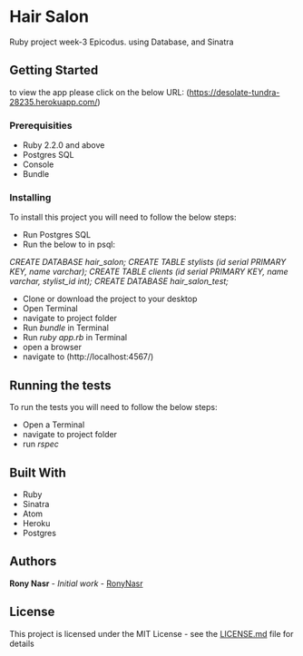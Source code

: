 # Hair Salon
Ruby project week-3 Epicodus. using Database, and Sinatra

## Getting Started

to view the app please click on the below URL:
(https://desolate-tundra-28235.herokuapp.com/)

### Prerequisities

* Ruby 2.2.0 and above
* Postgres SQL
* Console
* Bundle

### Installing

To install this project you will need to follow the below steps:

* Run Postgres SQL
* Run the below to in psql:

_CREATE DATABASE hair_salon;
CREATE TABLE stylists (id serial PRIMARY KEY, name varchar);
CREATE TABLE clients (id serial PRIMARY KEY, name varchar, stylist_id int);
CREATE DATABASE hair_salon_test;_

* Clone or download the project to your desktop
* Open Terminal
* navigate to project folder
* Run _bundle_ in Terminal
* Run _ruby app.rb_ in Terminal
* open a browser
* navigate to (http://localhost:4567/)

## Running the tests

To run the tests you will need to follow the below steps:

* Open a Terminal
* navigate to project folder
* run _rspec_

## Built With

* Ruby
* Sinatra
* Atom
* Heroku
* Postgres

## Authors

**Rony Nasr** - *Initial work* - [RonyNasr](https://github.com/RonyNasr)

## License

This project is licensed under the MIT License - see the [LICENSE.md](LICENSE.md) file for details
